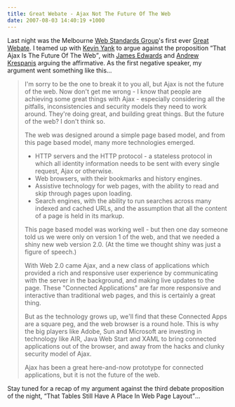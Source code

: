 ```yaml
---
title: Great Webate - Ajax Not The Future Of The Web
date: 2007-08-03 14:40:19 +1000
---
```

<p>Last night was the Melbourne <a href="http://webstandardsgroup.org/">Web Standards Group</a>'s first ever <a href="http://webstandardsgroup.org/meetings/index.cfm?event_id=98">Great Webate</a>.  I teamed up with <a href="http://www.kevinyank.com/">Kevin Yank</a> to argue against the proposition <q>That Ajax Is The Future Of The Web</q>, with <a href="http://brothercake.com/" title="brothercake">James Edwards</a> and <a href="http://leftjustified.net/" title="Left Justified">Andrew Krespanis</a> arguing the affirmative.  As the first negative speaker, my argument went something like this...</p>
<blockquote><p>I'm sorry to be the one to break it to you all, but Ajax is not the future of the web.  Now don't get me wrong - I know that people are achieving some great things with Ajax - especially considering all the pitfalls, inconsistencies and security models they need to work around.  They're doing great, and building great things.  But the future of the web? I don't think so.</p>
<p>The web was designed around a simple page based model, and from this page based model, many more technologies emerged.</p>
<ul>
<li>HTTP servers and the HTTP protocol - a stateless protocol in which all identity information needs to be sent with every single request, Ajax or otherwise.</li>
<li>Web browsers, with their bookmarks and history engines.</li>
<li>Assistive technology for web pages, with the ability to read and skip through pages upon loading.</li>
<li>Search engines, with the ability to run searches across many indexed and cached URLs, and the assumption that all the content of a page is held in its markup.</li>
</ul>
<p>This page based model was working well - but then one day someone told us we were only on version 1 of the web, and that we needed a shiny new web version 2.0.  (At the time we thought shiny was just a figure of speech.)</p>
<p>With Web 2.0 came Ajax, and a new class of applications which provided a rich and responsive user experience by communicating with the server in the background, and making live updates to the page.  These "Connected Applications" are far more responsive and interactive than traditional web pages, and this is certainly a great thing.</p>
<p>But as the technology grows up, we'll find that these Connected Apps are a square peg, and the web browser is a round hole.  This is why the big players like Adobe, Sun and Microsoft are investing in technology like AIR, Java Web Start and XAML to bring connected applications out of the browser, and away from the hacks and clunky security model of Ajax.</p>
<p>Ajax has been a great here-and-now prototype for connected applications, but it is not the future of the web.</p></blockquote>
<p>Stay tuned for a recap of my argument against the third debate proposition of the night, <q>That Tables Still Have A Place In Web Page Layout</q>...</p>
